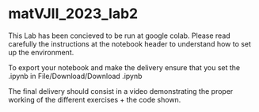 # matVJII_2023_lab2

This Lab has been concieved to be run at google colab. Please read carefully the instructions at the notebook header to understand how to set up the environment. 

To export your notebook and make the delivery ensure that you set the .ipynb in File/Download/Download .ipynb

The final delivery should consist in a video demonstrating the proper working of the different exercises + the code shown.

